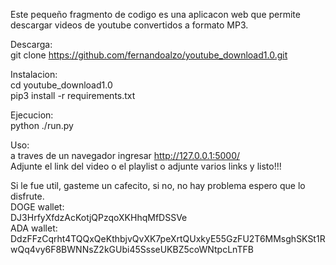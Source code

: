 Este pequeño fragmento de codigo es una aplicacon web que permite descargar videos de youtube convertidos a formato MP3.

Descarga: <br>
git clone https://github.com/fernandoalzo/youtube_download1.0.git

Instalacion: <br>
cd youtube_download1.0 <br>
pip3 install -r requirements.txt <br>

Ejecucion: <br>
python ./run.py <br>

Uso: <br>
a traves de un navegador ingresar http://127.0.0.1:5000/ <br>
Adjunte el link del video o el playlist o adjunte varios links y listo!!! <br>

Si le fue util, gasteme un cafecito, si no, no hay problema espero que lo disfrute. <br>
DOGE wallet: <br>
DJ3HrfyXfdzAcKotjQPzqoXKHhqMfDSSVe <br>
ADA wallet: <br>
DdzFFzCqrht4TQQxQeKthbjvQvXK7peXrtQUxkyE55GzFU2T6MMsghSKSt1RwQq4vy6F8BWNNsZ2kGUbi45SsseUKBZ5coWNtpcLnTFB
